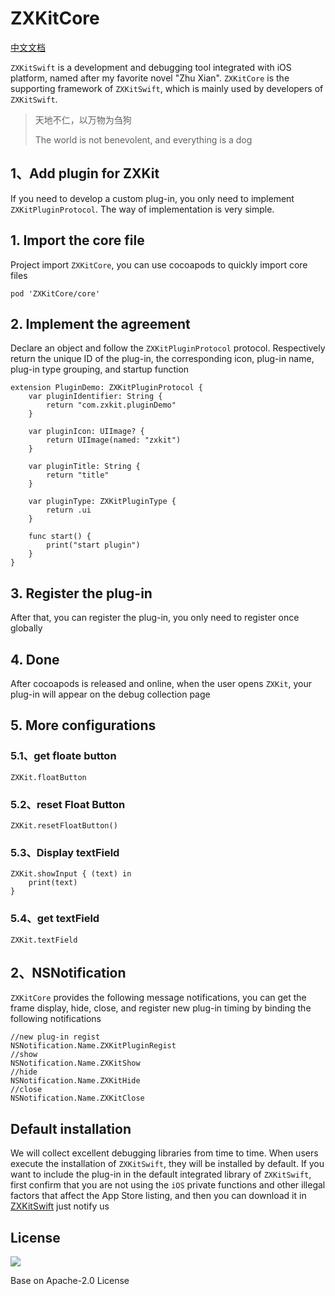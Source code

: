 # ZXKitCore

[中文文档](./README_zh.md)

`ZXKitSwift` is a development and debugging tool integrated with iOS platform, named after my favorite novel "Zhu Xian". `ZXKitCore` is the supporting framework of `ZXKitSwift`, which is mainly used by developers of `ZXKitSwift`.

> 天地不仁，以万物为刍狗
> 
> The world is not benevolent, and everything is a dog

## 1、Add plugin for ZXKit

If you need to develop a custom plug-in, you only need to implement `ZXKitPluginProtocol`. The way of implementation is very simple.

## 1. Import the core file

Project import `ZXKitCore`, you can use cocoapods to quickly import core files

```
pod 'ZXKitCore/core'
```

## 2. Implement the agreement

Declare an object and follow the `ZXKitPluginProtocol` protocol. Respectively return the unique ID of the plug-in, the corresponding icon, plug-in name, plug-in type grouping, and startup function

```
extension PluginDemo: ZXKitPluginProtocol {
    var pluginIdentifier: String {
        return "com.zxkit.pluginDemo"
    }
    
    var pluginIcon: UIImage? {
        return UIImage(named: "zxkit")
    }

    var pluginTitle: String {
        return "title"
    }

    var pluginType: ZXKitPluginType {
        return .ui
    }

    func start() {
        print("start plugin")
    }
}
```

## 3. Register the plug-in

After that, you can register the plug-in, you only need to register once globally

## 4. Done

After cocoapods is released and online, when the user opens `ZXKit`, your plug-in will appear on the debug collection page

## 5. More configurations

### 5.1、get floate button

```
ZXKit.floatButton
```

### 5.2、reset Float Button

```
ZXKit.resetFloatButton()
```

### 5.3、Display textField

```
ZXKit.showInput { (text) in
	print(text)
}
```

### 5.4、get textField

```
ZXKit.textField
```

## 2、NSNotification

`ZXKitCore` provides the following message notifications, you can get the frame display, hide, close, and register new plug-in timing by binding the following notifications

```
//new plug-in regist
NSNotification.Name.ZXKitPluginRegist
//show
NSNotification.Name.ZXKitShow
//hide
NSNotification.Name.ZXKitHide
//close
NSNotification.Name.ZXKitClose
```

## Default installation

We will collect excellent debugging libraries from time to time. When users execute the installation of `ZXKitSwift`, they will be installed by default. If you want to include the plug-in in the default integrated library of `ZXKitSwift`, first confirm that you are not using the `iOS` private functions and other illegal factors that affect the App Store listing, and then you can download it in [ZXKitSwift](https://github.com/ZXKitCode/ZXKitSwift) just notify us

## License

![](https://camo.githubusercontent.com/eb9066a6d8e0950066f3757c420e3a607c0929583b48ebda6fd9a6f50ccfc8f1/68747470733a2f2f7777772e6170616368652e6f72672f696d672f41534632307468416e6e69766572736172792e6a7067)

Base on Apache-2.0 License
